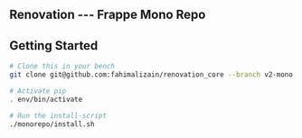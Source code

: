 ## Renovation --- Frappe Mono Repo
## Getting Started
```bash
# Clone this in your bench
git clone git@github.com:fahimalizain/renovation_core --branch v2-mono monorepo

# Activate pip
. env/bin/activate

# Run the install-script
./monorepo/install.sh
```